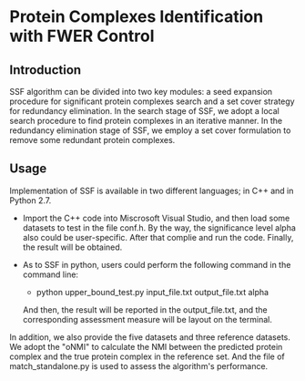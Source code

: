 

# Protein Complexes Identification with FWER Control

## Introduction

SSF algorithm can be divided into two key modules: a seed expansion procedure for significant protein complexes
search and a set cover strategy for redundancy elimination. In the search stage of SSF, we adopt a local search
procedure to find protein complexes in an iterative manner.  In the redundancy elimination stage of SSF, we employ 
a set cover formulation to remove some redundant protein complexes.

## Usage

Implementation of SSF is available in two different languages;
in C++ and in Python 2.7.

* Import the C++ code into Miscrosoft Visual Studio, and then load
some datasets to test in the file conf.h. By the way, the
significance level alpha also could be user-specific. After
that complie and run the code. Finally, the result will be obtained.

* As to SSF in python, users could perform the following command in the command line:

  * python upper_bound_test.py input_file.txt output_file.txt alpha

  And then, the result will be reported in the output_file.txt, and the corresponding
assessment measure will be layout on the terminal.

In addition, we also provide the five datasets and three reference datasets.
We adopt the "oNMI" to calculate the NMI between the predicted protein complex
and the true protein complex in the reference set. And the file of match_standalone.py
is used to assess the algorithm's performance.
